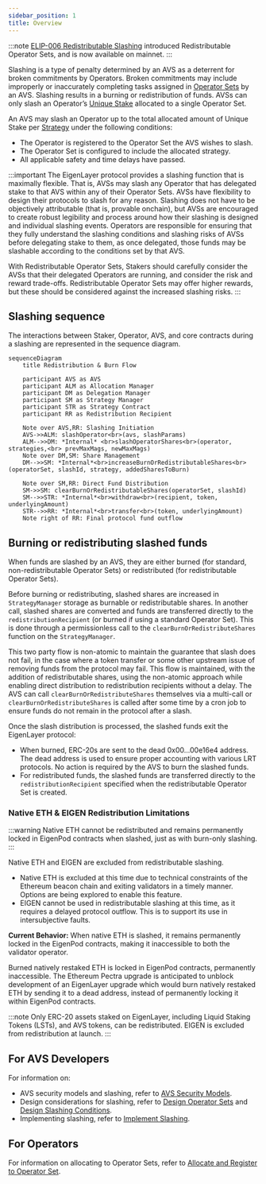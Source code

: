 ```yaml
---
sidebar_position: 1
title: Overview
---
```


:::note
[ELIP-006 Redistributable Slashing](https://github.com/eigenfoundation/ELIPs/blob/main/ELIPs/ELIP-006.md) introduced Redistributable Operator Sets, and is now available on mainnet.
:::

Slashing is a type of penalty determined by an AVS as a deterrent for broken commitments by Operators. Broken commitments
may include improperly or inaccurately completing tasks assigned in [Operator Sets](../operator-sets/operator-sets-concept) by an AVS. 
Slashing results in a burning or redistribution of funds. AVSs can only slash an Operator’s [Unique Stake](unique-stake.md) allocated to a single Operator Set.

An AVS may slash an Operator up to the total allocated amount of Unique Stake per [Strategy](../operator-sets/strategies-and-magnitudes) under the following conditions:
* The Operator is registered to the Operator Set the AVS wishes to slash.
* The Operator Set is configured to include the allocated strategy.
* All applicable safety and time delays have passed.

:::important
The EigenLayer protocol provides a slashing function that is maximally flexible. That is, AVSs may slash any Operator that
has delegated stake to that AVS within any of their Operator Sets. AVSs have flexibility to design their protocols to slash
for any reason. Slashing does not have to be objectively attributable (that is, provable onchain), but AVSs are encouraged to
create robust legibility and process around how their slashing is designed and individual slashing events. Operators are responsible
for ensuring that they fully understand the slashing conditions and slashing risks of AVSs before delegating stake to them, as once
delegated, those funds may be slashable according to the conditions set by that AVS.

With Redistributable Operator Sets, Stakers should carefully consider the AVSs that their delegated Operators are running,
and consider the risk and reward trade-offs. Redistributable Operator Sets may offer higher rewards, but these should be considered
against the increased slashing risks.
:::

## Slashing sequence

The interactions between Staker, Operator, AVS, and core contracts during a slashing are represented in the sequence diagram.

```mermaid
sequenceDiagram
    title Redistribution & Burn Flow

    participant AVS as AVS
    participant ALM as Allocation Manager
    participant DM as Delegation Manager
    participant SM as Strategy Manager
    participant STR as Strategy Contract
    participant RR as Redistribution Recipient

    Note over AVS,RR: Slashing Initiation
    AVS->>ALM: slashOperator<br>(avs, slashParams)
    ALM-->>DM: *Internal* <br>slashOperatorShares<br>(operator, strategies,<br> prevMaxMags, newMaxMags)
    Note over DM,SM: Share Management
    DM-->>SM: *Internal*<br>increaseBurnOrRedistributableShares<br>(operatorSet, slashId, strategy, addedSharesToBurn)
    
    Note over SM,RR: Direct Fund Distribution
    SM->>SM: clearBurnOrRedistributableShares(operatorSet, slashId)
    SM-->>STR: *Internal*<br>withdraw<br>(recipient, token, underlyingAmount)
    STR-->>RR: *Internal*<br>transfer<br>(token, underlyingAmount)
    Note right of RR: Final protocol fund outflow
```

## Burning or redistributing slashed funds

When funds are slashed by an AVS, they are either burned (for standard, non-redistributable Operator Sets) or redistributed
(for redistributable Operator Sets). 

Before burning or redistributing, slashed shares are increased in `StrategyManager` storage as burnable or redistributable shares.
In another call, slashed shares are converted and funds are transferred directly to the `redistributionRecipient` (or burned if using a standard Operator Set). This is done through a permissionless call to the `clearBurnOrRedistributeShares` function on the `StrategyManager`.

This two party flow is non-atomic to maintain the guarantee that slash does not fail, in the case where a token transfer
or some other upstream issue of removing funds from the protocol may fail. This flow is maintained, with the addition of
redistributable shares, using the non-atomic approach while enabling direct distribution to redistribution recipients without a
delay. The AVS can call `clearBurnOrRedistributeShares` themselves via a multi-call or `clearBurnOrRedistributeShares` is called 
after some time by a cron job to ensure funds do not remain in the protocol after a slash.

Once the slash distribution is processed, the slashed funds exit the EigenLayer protocol:
* When burned, ERC-20s are sent to the dead 0x00...00e16e4 address. The dead address is used to ensure proper
accounting with various LRT protocols. No action is required by the AVS to burn the slashed funds.
* For redistributed funds, the slashed funds are transferred directly to the `redistributionRecipient` specified when the redistributable Operator Set is created.

### Native ETH & EIGEN Redistribution Limitations

:::warning
Native ETH cannot be redistributed and remains permanently locked in EigenPod contracts when slashed, just as with burn-only slashing.
:::

Native ETH and EIGEN are excluded from redistributable slashing.

* Native ETH is excluded at this time due to technical constraints of the Ethereum beacon chain and exiting validators in a timely manner. Options are being explored to enable this feature.
* EIGEN cannot be used in redistributable slashing at this time, as it requires a delayed protocol outflow. This is to support its use in intersubjective faults.

**Current Behavior:**
When native ETH is slashed, it remains permanently locked in the EigenPod contracts, making it inaccessible to both the validator operator.

Burned natively restaked ETH is locked in EigenPod contracts, permanently inaccessible. The Ethereum Pectra upgrade is anticipated
to unblock development of an EigenLayer upgrade which would burn natively restaked ETH by sending it to a dead address, instead
of permanently locking it within EigenPod contracts.

:::note
Only ERC-20 assets staked on EigenLayer, including Liquid Staking Tokens (LSTs), and AVS tokens, can be redistributed. EIGEN is excluded from redistribution at launch.
:::

## For AVS Developers

For information on:
* AVS security models and slashing, refer to [AVS Security Models](../../developers/concepts/avs-security-models.md). 
* Design considerations for slashing, refer to [Design Operator Sets](../../developers/howto/build/operator-sets/design-operator-set.md) and [Design Slashing Conditions](../../developers/howto/build/slashing/slashing-veto-committee-design.md).
* Implementing slashing, refer to [Implement Slashing](../../developers/howto/build/slashing/implement-slashing.md).

## For Operators

For information on allocating to Operator Sets, refer to [Allocate and Register to Operator Set](../../operators/howto/operator-sets.md). 